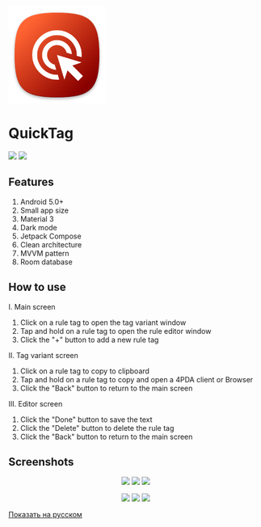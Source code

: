 [![](https://raw.githubusercontent.com/Keddnyo/QuickTag/main/app/src/main/res/mipmap-xxxhdpi/ic_launcher.png)](#)
# QuickTag

<a href="https://github.com/Keddnyo/QuickTag/releases"><img src="https://img.shields.io/github/downloads/keddnyo/quicktag/total?style=for-the-badge"></a>
<a href="https://github.com/Keddnyo/QuickTag/releases/latest"><img src="https://img.shields.io/github/downloads/keddnyo/quicktag/latest/total?label=Latest%20downloads&style=for-the-badge"></a>

## Features
1. Android 5.0+
2. Small app size
3. Material 3
4. Dark mode
5. Jetpack Compose
6. Clean architecture
7. MVVM pattern
8. Room database

## How to use
I. Main screen
1. Click on a rule tag to open the tag variant window
2. Tap and hold on a rule tag to open the rule editor window
3. Click the "+" button to add a new rule tag

II. Tag variant screen
1. Click on a rule tag to copy to clipboard
2. Tap and hold on a rule tag to copy and open a 4PDA client or Browser
3. Click the "Back" button to return to the main screen

III. Editor screen
1. Click the "Done" button to save the text
2. Click the "Delete" button to delete the rule tag
3. Click the "Back" button to return to the main screen

## Screenshots
<p align="center">
  <img src="https://user-images.githubusercontent.com/65981689/220200831-6986e1db-b03f-42c5-90e8-9357232cb9b1.png" max-width="100%" width="33%">
  <img src="https://user-images.githubusercontent.com/65981689/220200835-340260b2-7e04-4885-bce0-a1fbde11c991.png" max-width="100%" width="33%">
  <img src="https://user-images.githubusercontent.com/65981689/220200836-2cdb9992-f0b1-4a0b-b6b8-135fa0088129.png" max-width="100%" width="33%">
</p>
<p align="center">
  <img src="https://user-images.githubusercontent.com/65981689/220201251-122c5311-fcdc-457e-89cb-eeb2e30fb1ee.png" max-width="100%" width="33%">
  <img src="https://user-images.githubusercontent.com/65981689/220201254-f8e24436-8551-414c-bed3-96aa5f8187ea.png" max-width="100%" width="33%">
  <img src="https://user-images.githubusercontent.com/65981689/220201256-c41926a6-34e6-419e-bd20-35ae7875e7aa.png" max-width="100%" width="33%">
</p>

[Показать на русском](https://github.com/Keddnyo/QuickTag/blob/master/README.ru-RU.md)
